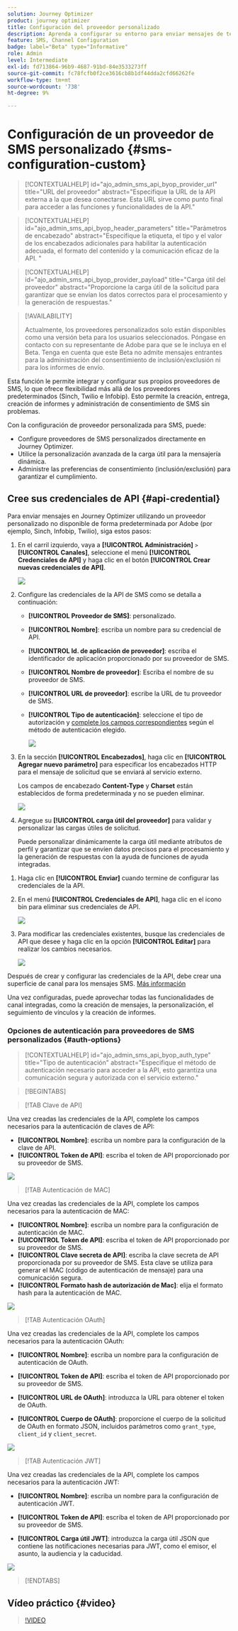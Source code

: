 ```yaml
---
solution: Journey Optimizer
product: journey optimizer
title: Configuración del proveedor personalizado
description: Aprenda a configurar su entorno para enviar mensajes de texto con Journey Optimizer con un proveedor personalizado
feature: SMS, Channel Configuration
badge: label="Beta" type="Informative"
role: Admin
level: Intermediate
exl-id: fd713864-96b9-4687-91bd-84e3533273ff
source-git-commit: fc78fcfb0f2ce3616cb8b1df44dda2cfd66262fe
workflow-type: tm+mt
source-wordcount: '738'
ht-degree: 9%

---
```


# Configuración de un proveedor de SMS personalizado {#sms-configuration-custom}

>[!CONTEXTUALHELP]
>id="ajo_admin_sms_api_byop_provider_url"
>title="URL del proveedor"
>abstract="Especifique la URL de la API externa a la que desea conectarse. Esta URL sirve como punto final para acceder a las funciones y funcionalidades de la API."

>[!CONTEXTUALHELP]
>id="ajo_admin_sms_api_byop_header_parameters"
>title="Parámetros de encabezado"
>abstract="Especifique la etiqueta, el tipo y el valor de los encabezados adicionales para habilitar la autenticación adecuada, el formato del contenido y la comunicación eficaz de la API. "

>[!CONTEXTUALHELP]
>id="ajo_admin_sms_api_byop_provider_payload"
>title="Carga útil del proveedor"
>abstract="Proporcione la carga útil de la solicitud para garantizar que se envían los datos correctos para el procesamiento y la generación de respuestas."

>[!AVAILABILITY]
>
>Actualmente, los proveedores personalizados solo están disponibles como una versión beta para los usuarios seleccionados. Póngase en contacto con su representante de Adobe para que se le incluya en el Beta.
>Tenga en cuenta que este Beta no admite mensajes entrantes para la administración del consentimiento de inclusión/exclusión ni para los informes de envío.


Esta función le permite integrar y configurar sus propios proveedores de SMS, lo que ofrece flexibilidad más allá de los proveedores predeterminados (Sinch, Twilio e Infobip). Esto permite la creación, entrega, creación de informes y administración de consentimiento de SMS sin problemas.

Con la configuración de proveedor personalizada para SMS, puede:

* Configure proveedores de SMS personalizados directamente en Journey Optimizer.
* Utilice la personalización avanzada de la carga útil para la mensajería dinámica.
* Administre las preferencias de consentimiento (inclusión/exclusión) para garantizar el cumplimiento.

## Cree sus credenciales de API {#api-credential}

Para enviar mensajes en Journey Optimizer utilizando un proveedor personalizado no disponible de forma predeterminada por Adobe (por ejemplo, Sinch, Infobip, Twilio), siga estos pasos:

1. En el carril izquierdo, vaya a **[!UICONTROL Administración]** `>` **[!UICONTROL Canales]**, seleccione el menú **[!UICONTROL Credenciales de API]** y haga clic en el botón **[!UICONTROL Crear nuevas credenciales de API]**.

   ![](assets/sms_byo_1.png)

1. Configure las credenciales de la API de SMS como se detalla a continuación:

   * **[!UICONTROL Proveedor de SMS]**: personalizado.

   * **[!UICONTROL Nombre]**: escriba un nombre para su credencial de API.

   * **[!UICONTROL Id. de aplicación de proveedor]**: escriba el identificador de aplicación proporcionado por su proveedor de SMS.

   * **[!UICONTROL Nombre de proveedor]**: Escriba el nombre de su proveedor de SMS.

   * **[!UICONTROL URL de proveedor]**: escribe la URL de tu proveedor de SMS.

   * **[!UICONTROL Tipo de autenticación&#x200B;]**: seleccione el tipo de autorización y [complete los campos correspondientes](#auth-options) según el método de autenticación elegido.

     ![](assets/sms-byop.png)

1. En la sección **[!UICONTROL Encabezados]**, haga clic en **[!UICONTROL Agregar nuevo parámetro]** para especificar los encabezados HTTP para el mensaje de solicitud que se enviará al servicio externo.

   Los campos de encabezado **Content-Type** y **Charset** están establecidos de forma predeterminada y no se pueden eliminar.

   ![](assets/sms_byo_2.png)

1. Agregue su **[!UICONTROL carga útil del proveedor]** para validar y personalizar las cargas útiles de solicitud.

   Puede personalizar dinámicamente la carga útil mediante atributos de perfil y garantizar que se envíen datos precisos para el procesamiento y la generación de respuestas con la ayuda de funciones de ayuda integradas.
<!--
1. Add your **Inbound settings** to determine how your system handles incoming messages and subscriber preferences: 

    * **[!UICONTROL Inbound Webhook URL]**: Specify the endpoint URL where inbound messages (e.g. replies or new messages from users) are sent.
    * **[!UICONTROL Opt-in Keywords]**: Enter the default or custom keywords that will automatically trigger your Opt-In Message. For multiple keywords, use comma-separated values.
    * **[!UICONTROL Opt-in Message]**: Enter the custom response that is automatically sent as your Opt-In Message.
    * **[!UICONTROL Opt-out Keywords]**: Enter the default or custom keywords that will automatically trigger your Opt-Out Message. For multiple keywords, use comma-separated values.
    * **[!UICONTROL Opt-out Message]**: Enter the custom response that is automatically sent as your Opt-Out Message.
-->

1. Haga clic en **[!UICONTROL Enviar]** cuando termine de configurar las credenciales de la API.

1. En el menú **[!UICONTROL Credenciales de API]**, haga clic en el icono bin para eliminar sus credenciales de API.

   ![](assets/sms_byo_3.png)

1. Para modificar las credenciales existentes, busque las credenciales de API que desee y haga clic en la opción **[!UICONTROL Editar]** para realizar los cambios necesarios.

   ![](assets/sms_byo_4.png)

Después de crear y configurar las credenciales de la API, debe crear una superficie de canal para los mensajes SMS. [Más información](sms-configuration-surface.md)

Una vez configuradas, puede aprovechar todas las funcionalidades de canal integradas, como la creación de mensajes, la personalización, el seguimiento de vínculos y la creación de informes.

### Opciones de autenticación para proveedores de SMS personalizados {#auth-options}

>[!CONTEXTUALHELP]
>id="ajo_admin_sms_api_byop_auth_type"
>title="Tipo de autenticación"
>abstract="Especifique el método de autenticación necesario para acceder a la API, esto garantiza una comunicación segura y autorizada con el servicio externo."

>[!BEGINTABS]

>[!TAB Clave de API]

Una vez creadas las credenciales de la API, complete los campos necesarios para la autenticación de claves de API:

* **[!UICONTROL Nombre]**&#x200B;: escriba un nombre para la configuración de la clave de API.
* **[!UICONTROL Token de API]**&#x200B;: escriba el token de API proporcionado por su proveedor de SMS.

![](assets/sms-byop-api-key.png)

>[!TAB Autenticación de MAC]

Una vez creadas las credenciales de la API, complete los campos necesarios para la autenticación de MAC:

* **[!UICONTROL Nombre]**&#x200B;: escriba un nombre para la configuración de autenticación de MAC.
* **[!UICONTROL Token de API]**&#x200B;: escriba el token de API proporcionado por su proveedor de SMS.
* **[!UICONTROL Clave secreta de API]**: escriba la clave secreta de API proporcionada por su proveedor de SMS. Esta clave se utiliza para generar el MAC (código de autenticación de mensaje) para una comunicación segura.
* **[!UICONTROL Formato hash de autorización de Mac]**: elija el formato hash para la autenticación de MAC.

![](assets/sms-byop-mac.png)

>[!TAB Autenticación OAuth]

Una vez creadas las credenciales de la API, complete los campos necesarios para la autenticación OAuth:

* **[!UICONTROL Nombre]**&#x200B;: escriba un nombre para la configuración de autenticación de OAuth.

* **[!UICONTROL Token de API]**&#x200B;: escriba el token de API proporcionado por su proveedor de SMS.

* **[!UICONTROL URL de OAuth]**&#x200B;: introduzca la URL para obtener el token de OAuth.

* **[!UICONTROL Cuerpo de OAuth]**&#x200B;: proporcione el cuerpo de la solicitud de OAuth en formato JSON, incluidos parámetros como `grant_type`, `client_id` y `client_secret`.

![](assets/sms-byop-oauth.png)

>[!TAB Autenticación JWT]

Una vez creadas las credenciales de la API, complete los campos necesarios para la autenticación JWT:

* **[!UICONTROL Nombre]**&#x200B;: escriba un nombre para la configuración de autenticación JWT.

* **[!UICONTROL Token de API]**&#x200B;: escriba el token de API proporcionado por su proveedor de SMS.

* **[!UICONTROL Carga útil JWT]**&#x200B;: introduzca la carga útil JSON que contiene las notificaciones necesarias para JWT, como el emisor, el asunto, la audiencia y la caducidad.

![](assets/sms-byop-jwt.png)

>[!ENDTABS]

## Vídeo práctico {#video}

>[!VIDEO](https://video.tv.adobe.com/v/3443609?captions=spa)

